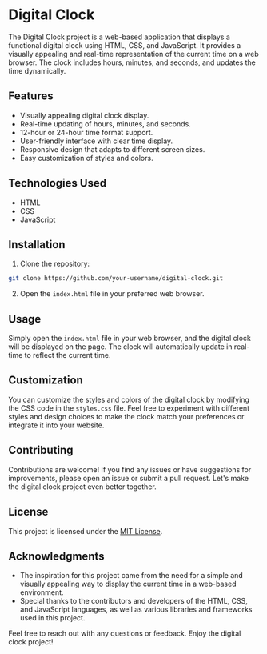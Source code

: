 # Digital Clock

The Digital Clock project is a web-based application that displays a functional digital clock using HTML, CSS, and JavaScript. It provides a visually appealing and real-time representation of the current time on a web browser. The clock includes hours, minutes, and seconds, and updates the time dynamically.


## Features

- Visually appealing digital clock display.
- Real-time updating of hours, minutes, and seconds.
- 12-hour or 24-hour time format support.
- User-friendly interface with clear time display.
- Responsive design that adapts to different screen sizes.
- Easy customization of styles and colors.

## Technologies Used

- HTML
- CSS
- JavaScript

## Installation

1. Clone the repository:

```bash
git clone https://github.com/your-username/digital-clock.git
```

2. Open the `index.html` file in your preferred web browser.

## Usage

Simply open the `index.html` file in your web browser, and the digital clock will be displayed on the page. The clock will automatically update in real-time to reflect the current time.

## Customization

You can customize the styles and colors of the digital clock by modifying the CSS code in the `styles.css` file. Feel free to experiment with different styles and design choices to make the clock match your preferences or integrate it into your website.


## Contributing

Contributions are welcome! If you find any issues or have suggestions for improvements, please open an issue or submit a pull request. Let's make the digital clock project even better together.

## License

This project is licensed under the [MIT License](LICENSE).

## Acknowledgments

- The inspiration for this project came from the need for a simple and visually appealing way to display the current time in a web-based environment.
- Special thanks to the contributors and developers of the HTML, CSS, and JavaScript languages, as well as various libraries and frameworks used in this project.

Feel free to reach out with any questions or feedback. Enjoy the digital clock project!
